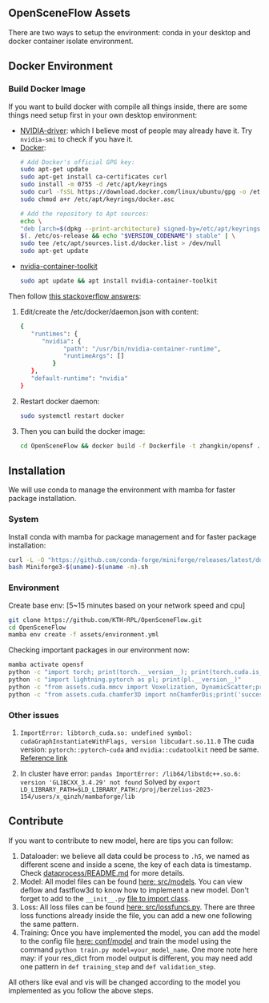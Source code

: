 OpenSceneFlow Assets
---

There are two ways to setup the environment: conda in your desktop and docker container isolate environment.

## Docker Environment

### Build Docker Image
If you want to build docker with compile all things inside, there are some things need setup first in your own desktop environment: 
- [NVIDIA-driver](https://www.nvidia.com/download/index.aspx): which I believe most of people may already have it. Try `nvidia-smi` to check if you have it.
- [Docker](https://docs.docker.com/engine/install/ubuntu/#install-using-the-repository):
   ```bash
   # Add Docker's official GPG key:
   sudo apt-get update
   sudo apt-get install ca-certificates curl
   sudo install -m 0755 -d /etc/apt/keyrings
   sudo curl -fsSL https://download.docker.com/linux/ubuntu/gpg -o /etc/apt/keyrings/docker.asc
   sudo chmod a+r /etc/apt/keyrings/docker.asc

   # Add the repository to Apt sources:
   echo \
   "deb [arch=$(dpkg --print-architecture) signed-by=/etc/apt/keyrings/docker.asc] https://download.docker.com/linux/ubuntu \
   $(. /etc/os-release && echo "$VERSION_CODENAME") stable" | \
   sudo tee /etc/apt/sources.list.d/docker.list > /dev/null
   sudo apt-get update
   ```
- [nvidia-container-toolkit](https://github.com/NVIDIA/nvidia-container-toolkit)
   ```bash
   sudo apt update && apt install nvidia-container-toolkit
   ```

Then follow [this stackoverflow answers](https://stackoverflow.com/questions/59691207/docker-build-with-nvidia-runtime):
1. Edit/create the /etc/docker/daemon.json with content:
   ```bash
   {
      "runtimes": {
         "nvidia": {
               "path": "/usr/bin/nvidia-container-runtime",
               "runtimeArgs": []
            } 
      },
      "default-runtime": "nvidia" 
   }
   ```
2. Restart docker daemon:
   ```bash
   sudo systemctl restart docker
   ```

3. Then you can build the docker image:
   ```bash
   cd OpenSceneFlow && docker build -f Dockerfile -t zhangkin/opensf .
   ```
   
## Installation

We will use conda to manage the environment with mamba for faster package installation.

### System
Install conda with mamba for package management and  for faster package installation:
```bash
curl -L -O "https://github.com/conda-forge/miniforge/releases/latest/download/Miniforge3-$(uname)-$(uname -m).sh"
bash Miniforge3-$(uname)-$(uname -m).sh
```

### Environment

Create base env: [5~15 minutes based on your network speed and cpu]

```bash
git clone https://github.com/KTH-RPL/OpenSceneFlow.git
cd OpenSceneFlow
mamba env create -f assets/environment.yml
```

Checking important packages in our environment now:
```bash
mamba activate opensf
python -c "import torch; print(torch.__version__); print(torch.cuda.is_available()); print(torch.version.cuda)"
python -c "import lightning.pytorch as pl; print(pl.__version__)"
python -c "from assets.cuda.mmcv import Voxelization, DynamicScatter;print('successfully import on our lite mmcv package')"
python -c "from assets.cuda.chamfer3D import nnChamferDis;print('successfully import on our chamfer3D package')"
```


### Other issues

<!-- 1. looks like open3d and fire package conflict, not sure
   -  need install package like `pip install --ignore-installed`, ref: [pip cannot install distutils installed project](https://stackoverflow.com/questions/53807511/pip-cannot-uninstall-package-it-is-a-distutils-installed-project), my error: `ERROR: Cannot uninstall 'blinker'.`
   -  need specific werkzeug version for open3d 0.16.0, otherwise error: `ImportError: cannot import name 'url_quote' from 'werkzeug.urls'`. But need update to solve the problem: `pip install --upgrade Flask` [ref](https://stackoverflow.com/questions/77213053/why-did-flask-start-failing-with-importerror-cannot-import-name-url-quote-fr) -->


1. `ImportError: libtorch_cuda.so: undefined symbol: cudaGraphInstantiateWithFlags, version libcudart.so.11.0`
   The cuda version: `pytorch::pytorch-cuda` and `nvidia::cudatoolkit` need be same. [Reference link](https://github.com/pytorch/pytorch/issues/90673#issuecomment-1563799299)


2. In cluster have error: `pandas ImportError: /lib64/libstdc++.so.6: version 'GLIBCXX_3.4.29' not found`
    Solved by `export LD_LIBRARY_PATH=$LD_LIBRARY_PATH:/proj/berzelius-2023-154/users/x_qinzh/mambaforge/lib`


## Contribute

If you want to contribute to new model, here are tips you can follow:
1. Dataloader: we believe all data could be process to `.h5`, we named as different scene and inside a scene, the key of each data is timestamp. Check [dataprocess/README.md](../dataprocess/README.md#process) for more details.
2. Model: All model files can be found [here: src/models](../src/models). You can view deflow and fastflow3d to know how to implement a new model. Don't forget to add to the `__init__.py` [file to import class](../src/models/__init__.py).
3. Loss: All loss files can be found [here: src/lossfuncs.py](../src/lossfuncs.py). There are three loss functions already inside the file, you can add a new one following the same pattern.
4. Training: Once you have implemented the model, you can add the model to the config file [here: conf/model](../conf/model) and train the model using the command `python train.py model=your_model_name`. One more note here may: if your res_dict from model output is different, you may need add one pattern in `def training_step` and `def validation_step`.

All others like eval and vis will be changed according to the model you implemented as you follow the above steps.
